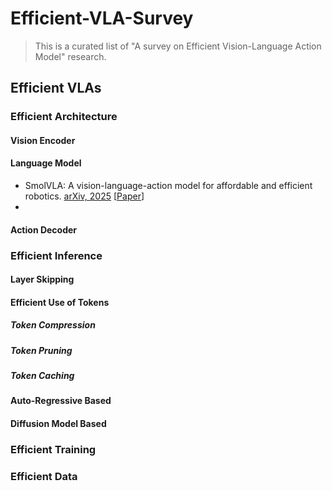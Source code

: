 # Efficient-VLA-Survey
> This is a curated list of "A survey on Efficient Vision-Language Action Model" research.


## Efficient VLAs
### Efficient Architecture
#### Vision Encoder
#### Language Model
- SmolVLA: A vision-language-action model for affordable and efficient robotics. <ins>arXiv, 2025</ins> [[Paper](https://arxiv.org/abs/2506.01844)]
- 
#### Action Decoder


### Efficient Inference
#### Layer Skipping
#### Efficient Use of Tokens
##### Token Compression
##### Token Pruning
##### Token Caching

#### Auto-Regressive Based
#### Diffusion Model Based

### Efficient Training


### Efficient Data

